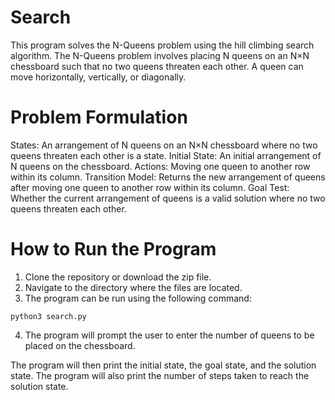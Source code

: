 # Search

This program solves the N-Queens problem using the hill climbing search algorithm. The N-Queens problem involves placing N queens on an N×N chessboard such that no two queens threaten each other. A queen can move horizontally, vertically, or diagonally.

# Problem Formulation

States: An arrangement of N queens on an N×N chessboard where no two queens threaten each other is a state.
Initial State: An initial arrangement of N queens on the chessboard.
Actions: Moving one queen to another row within its column.
Transition Model: Returns the new arrangement of queens after moving one queen to another row within its column.
Goal Test: Whether the current arrangement of queens is a valid solution where no two queens threaten each other.

# How to Run the Program

1. Clone the repository or download the zip file.
2. Navigate to the directory where the files are located.
3. The program can be run using the following command:
```
python3 search.py
```
4. The program will prompt the user to enter the number of queens to be placed on the chessboard.

The program will then print the initial state, the goal state, and the solution state. The program will also print the number of steps taken to reach the solution state.

